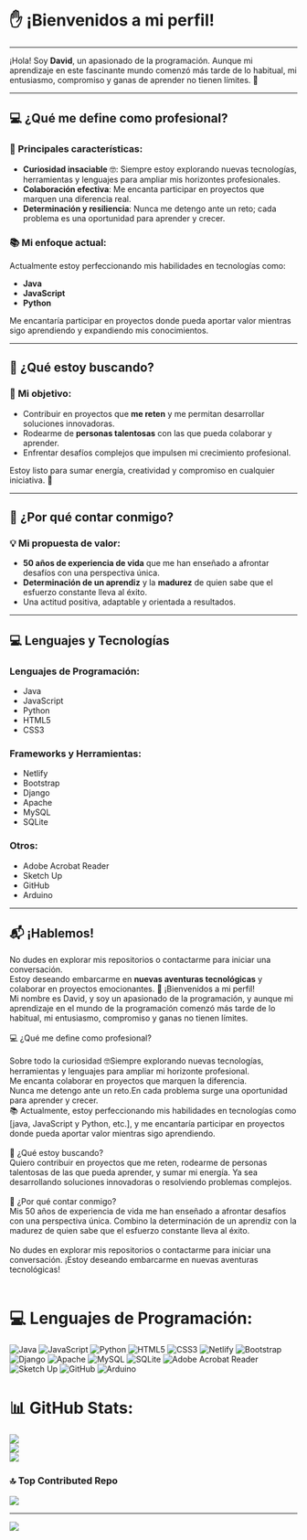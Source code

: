  # ✋ ¡Bienvenidos a mi perfil!

---

¡Hola! Soy **David**, un apasionado de la programación. Aunque mi aprendizaje en este fascinante mundo comenzó más tarde de lo habitual, mi entusiasmo, compromiso y ganas de aprender no tienen límites. 🚀

---

## 💻 ¿Qué me define como profesional?

### 🌟 Principales características:
- **Curiosidad insaciable** 🤓: Siempre estoy explorando nuevas tecnologías, herramientas y lenguajes para ampliar mis horizontes profesionales.  
- **Colaboración efectiva**: Me encanta participar en proyectos que marquen una diferencia real.  
- **Determinación y resiliencia**: Nunca me detengo ante un reto; cada problema es una oportunidad para aprender y crecer.  

### 📚 Mi enfoque actual:
Actualmente estoy perfeccionando mis habilidades en tecnologías como:
- **Java**
- **JavaScript**
- **Python**

Me encantaría participar en proyectos donde pueda aportar valor mientras sigo aprendiendo y expandiendo mis conocimientos.

---

## 🚀 ¿Qué estoy buscando?

### 🎯 Mi objetivo:
- Contribuir en proyectos que **me reten** y me permitan desarrollar soluciones innovadoras.  
- Rodearme de **personas talentosas** con las que pueda colaborar y aprender.  
- Enfrentar desafíos complejos que impulsen mi crecimiento profesional.

Estoy listo para sumar energía, creatividad y compromiso en cualquier iniciativa. 💪

---

## 🌟 ¿Por qué contar conmigo?

### 💡 Mi propuesta de valor:
- **50 años de experiencia de vida** que me han enseñado a afrontar desafíos con una perspectiva única.  
- **Determinación de un aprendiz** y la **madurez** de quien sabe que el esfuerzo constante lleva al éxito.  
- Una actitud positiva, adaptable y orientada a resultados.

---

## 💻 Lenguajes y Tecnologías

### Lenguajes de Programación:
- Java
- JavaScript
- Python
- HTML5
- CSS3

### Frameworks y Herramientas:
- Netlify
- Bootstrap
- Django
- Apache
- MySQL
- SQLite

### Otros:
- Adobe Acrobat Reader
- Sketch Up
- GitHub
- Arduino

---

## 📬 ¡Hablemos!

No dudes en explorar mis repositorios o contactarme para iniciar una conversación.  
Estoy deseando embarcarme en **nuevas aventuras tecnológicas** y colaborar en proyectos emocionantes. 🚀
¡Bienvenidos a mi perfil! 
<br>Mi nombre es David, y soy un apasionado de la programación, y aunque mi aprendizaje en el mundo de la programación comenzó más tarde de lo habitual, mi entusiasmo, compromiso y ganas no tienen límites.<br><br>💻 ¿Qué me define como profesional?<br><br>Sobre todo la curiosidad 🤓Siempre explorando nuevas tecnologías, herramientas y lenguajes para ampliar mi horizonte profesional.<br>Me encanta colaborar en proyectos que marquen la diferencia.<br> Nunca me detengo ante un reto.En cada problema surge una oportunidad para aprender y crecer.<br>📚 Actualmente, estoy perfeccionando mis habilidades en tecnologías como [java, JavaScript y Python, etc.], y me encantaría participar en proyectos donde pueda aportar valor mientras sigo aprendiendo.<br><br>🚀 ¿Qué estoy buscando?<br>Quiero contribuir en proyectos que me reten, rodearme de personas talentosas de las que pueda aprender, y sumar mi energía. Ya sea desarrollando soluciones innovadoras o resolviendo problemas complejos.<br><br>🌟 ¿Por qué contar conmigo?<br>Mis 50 años de experiencia de vida me han enseñado a afrontar desafíos con una perspectiva única. Combino la determinación de un aprendiz con la madurez de quien sabe que el esfuerzo constante lleva al éxito.<br><br>No dudes en explorar mis repositorios o contactarme para iniciar una conversación. ¡Estoy deseando embarcarme en nuevas aventuras tecnológicas!<br><br> 

# 💻 Lenguajes de Programación:
![Java](https://img.shields.io/badge/java-%23ED8B00.svg?style=for-the-badge&logo=openjdk&logoColor=white) ![JavaScript](https://img.shields.io/badge/javascript-%23323330.svg?style=for-the-badge&logo=javascript&logoColor=%23F7DF1E) ![Python](https://img.shields.io/badge/python-3670A0?style=for-the-badge&logo=python&logoColor=ffdd54) ![HTML5](https://img.shields.io/badge/html5-%23E34F26.svg?style=for-the-badge&logo=html5&logoColor=white) ![CSS3](https://img.shields.io/badge/css3-%231572B6.svg?style=for-the-badge&logo=css3&logoColor=white) ![Netlify](https://img.shields.io/badge/netlify-%23000000.svg?style=for-the-badge&logo=netlify&logoColor=#00C7B7) ![Bootstrap](https://img.shields.io/badge/bootstrap-%238511FA.svg?style=for-the-badge&logo=bootstrap&logoColor=white) ![Django](https://img.shields.io/badge/django-%23092E20.svg?style=for-the-badge&logo=django&logoColor=white) ![Apache](https://img.shields.io/badge/apache-%23D42029.svg?style=for-the-badge&logo=apache&logoColor=white) ![MySQL](https://img.shields.io/badge/mysql-4479A1.svg?style=for-the-badge&logo=mysql&logoColor=white) ![SQLite](https://img.shields.io/badge/sqlite-%2307405e.svg?style=for-the-badge&logo=sqlite&logoColor=white) ![Adobe Acrobat Reader](https://img.shields.io/badge/Adobe%20Acrobat%20Reader-EC1C24.svg?style=for-the-badge&logo=Adobe%20Acrobat%20Reader&logoColor=white) ![Sketch Up](https://img.shields.io/badge/SketchUp-005F9E?style=for-the-badge&logo=sketchup&logoColor=white) ![GitHub](https://img.shields.io/badge/github-%23121011.svg?style=for-the-badge&logo=github&logoColor=white) ![Arduino](https://img.shields.io/badge/-Arduino-00979D?style=for-the-badge&logo=Arduino&logoColor=white)
# 📊 GitHub Stats:
![](https://github-readme-stats.vercel.app/api?username=divda&theme=shadow_green&hide_border=false&include_all_commits=false&count_private=false)<br/>
![](https://github-readme-streak-stats.herokuapp.com/?user=divda&theme=shadow_green&hide_border=false)<br/>
![](https://github-readme-stats.vercel.app/api/top-langs/?username=divda&theme=shadow_green&hide_border=false&include_all_commits=false&count_private=false&layout=compact)

### 🔝 Top Contributed Repo
![](https://github-contributor-stats.vercel.app/api?username=divda&limit=5&theme=dark&combine_all_yearly_contributions=true)

---
[![](https://visitcount.itsvg.in/api?id=divda&icon=0&color=0)](https://visitcount.itsvg.in)

<!-- Proudly created with GPRM ( https://gprm.itsvg.in ) -->













